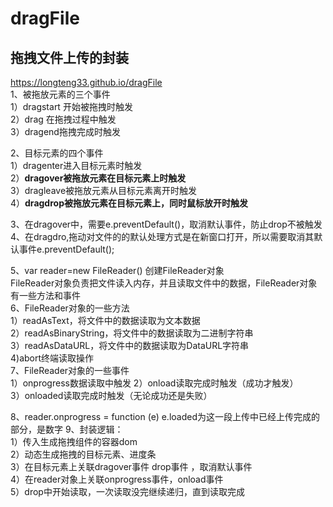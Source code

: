 # dragFile
## 拖拽文件上传的封装  
https://longteng33.github.io/dragFile  
1、被拖放元素的三个事件  
1）dragstart 开始被拖拽时触发  
2）drag 在拖拽过程中触发  
3）dragend拖拽完成时触发  

2、目标元素的四个事件  
1）dragenter进入目标元素时触发  
2）**dragover被拖放元素在目标元素上时触发**  
3）dragleave被拖放元素从目标元素离开时触发    
4）**dragdrop被拖放元素在目标元素上，同时鼠标放开时触发**  

3、在dragover中，需要e.preventDefault()，取消默认事件，防止drop不被触发  
4、在dragdro,拖动对文件的的默认处理方式是在新窗口打开，所以需要取消其默认事件e.preventDefault();  

5、var reader=new FileReader() 创建FileReader对象  
FileReader对象负责把文件读入内存，并且读取文件中的数据，FileReader对象有一些方法和事件  
6、FileReader对象的一些方法  
1）readAsText，将文件中的数据读取为文本数据  
2）readAsBinaryString，将文件中的数据读取为二进制字符串  
3）readAsDataURL，将文件中的数据读取为DataURL字符串  
4)abort终端读取操作  
7、FileReader对象的一些事件  
1）onprogress数据读取中触发
2）onload读取完成时触发（成功才触发）  
3）onloaded读取完成时触发（无论成功还是失败）  

8、reader.onprogress = function (e) e.loaded为这一段上传中已经上传完成的部分，是数字
9、封装逻辑：  
1）传入生成拖拽组件的容器dom  
2）动态生成拖拽的目标元素、进度条  
3）在目标元素上关联dragover事件 drop事件 ，取消默认事件  
4）在reader对象上关联onprogress事件，onload事件  
5）drop中开始读取，一次读取没完继续递归，直到读取完成